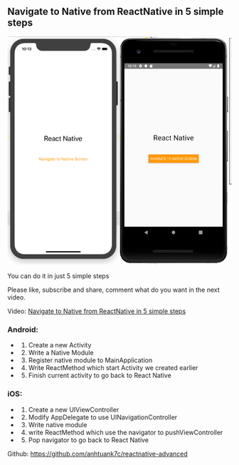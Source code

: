 
## Navigate to Native from ReactNative in 5 simple steps

![](preview.png?raw=true "Navigate to Native from ReactNative in 5 simple steps")

You can do it in just 5 simple steps

Please like, subscribe and share, comment what do you want in the next video.

Video: [Navigate to Native from ReactNative in 5 simple steps](https://youtu.be/OXtNHGJo5jg)
  

### Android:

* 1) Create a new Activity

* 2) Write a Native Module

* 3) Register native module to MainApplication

* 4) Write ReactMethod which start Activity we created earlier

* 5) Finish current activity to go back to React Native

  

### iOS:

* 1) Create a new UIViewController

* 2) Modify AppDelegate to use UINavigationController

* 3) Write native module

* 4) write ReactMethod which use the navigator to pushViewController

* 5) Pop navigator to go back to React Native

  
Github: https://github.com/anhtuank7c/reactnative-advanced